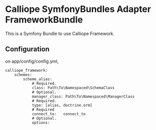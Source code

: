 Calliope SymfonyBundles Adapter FrameworkBundle
====

This is a Symfony Bundle to use Calliope Framework.


## Configuration

on app/config/config.yml,

	calliope_framework:
		schemes:
        	scheme_alias:
				# Required.
            	class: Path\To\Namespaced\SchemaClass
				# Optional.
				manager_class: Path\To\Namespaced\ManagerClass
				# Required.
				type: [alias, doctrine.orm]
				# Required
            	connect_to:   connect_to
				# Optional.
				options:
					

